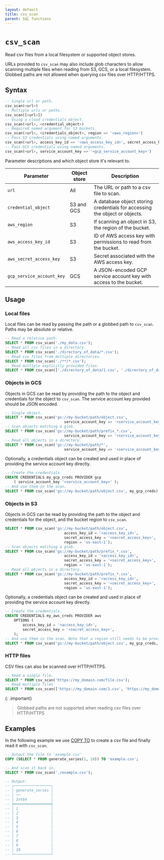 ```yaml
---
layout: default
title: csv_scan
parent: SQL functions
---
```


# `csv_scan`

Read csv files from a local filesystem or supported object stores.

URLs provided to `csv_scan` may also include glob characters to allow
scanning multiple files when reading from S3, GCS, or a local filesystem.
Globbed paths are not allowed when querying csv files over HTTP/HTTPS.

## Syntax

```sql
-- Single url or path.
csv_scan(<url>)
-- Multiple urls or paths.
csv_scan([<url>])
-- Using a cloud credentials object.
csv_scan(<url>, <credential_object>)
-- Required named argument for S3 buckets.
csv_scan(<url>, <credentials_object>, region => '<aws_region>')
-- Pass S3 credentials using named arguments.
csv_scan(<url>, access_key_id => '<aws_access_key_id>', secret_access_key => '<aws_secret_access_key>', region => '<aws_region>')
-- Pass GCS credentials using named arguments.
csv_scan(<url>, service_account_key => '<gcp_service_account_key>')
```

Parameter descriptions and which object store it's relevant to.

| Parameter                 | Object store | Description                                                                |
|---------------------------|--------------|----------------------------------------------------------------------------|
| `url`                     | All          | The URL or path to a csv file to scan.                                     |
| `credential_object`       | S3 and GCS   | A database object storing credentials for accessing the object or objects. |
| `aws_region`              | S3           | If scanning an object in S3, the region of the bucket.                     |
| `aws_access_key_id`       | S3           | ID of AWS access key with permissions to read from the bucket.             |
| `aws_secret_access_key`   | S3           | Secret associated with the AWS access key.                                 |
| `gcp_service_account_key` | GCS          | A JSON-encoded GCP service account key with access to the bucket.          |

## Usage

### Local files

Local files can be read by passing the path or a globbed path to `csv_scan`.
Paths may be absolute or relative.

```sql
-- Read a relative path.
SELECT * FROM csv_scan('./my_data.csv');
-- Read all csv files in a directory.
SELECT * FROM csv_scan('./directory_of_data/*.csv');
-- Read csv files from multiple directories.
SELECT * FROM csv_scan('./**/*.csv');
-- Read multiple explicitly provided files.
SELECT * FROM csv_scan(['./directory_of_data/1.csv', './directory_of_data/2.csv']);
```

### Objects in GCS

Objects in GCS can be read by providing the path to the object and credentials
for the object to `csv_scan`. The service account key provided should be
JSON encoded.

```sql
-- Single object.
SELECT * FROM csv_scan('gs://my-bucket/path/object.csv',
                           service_account_key => '<service_account_key>');
-- Scan objects matching a glob.
SELECT * FROM csv_scan('gs://my-bucket/path/prefix_*.csv',
                           service_account_key => '<service_account_key>');
-- Read all objects in a directory.
SELECT * FROM csv_scan('gs://my-bucket/path/*',
                           service_account_key => '<service_account_key>');
```

Optionally, a credentials object can be created and used in place of providing
the service account key directly.

```sql
-- Create the credentials.
CREATE CREDENTIALS my_gcp_creds PROVIDER gcp
    ( service_account_key '<service_account_key>' );
-- And use them in the scan.
SELECT * FROM csv_scan('gs://my-bucket/path/object.csv', my_gcp_creds);
```

### Objects in S3

Objects in GCS can be read by providing the path to the object and credentials
for the object, and the bucket region to `csv_scan`.

```sql
SELECT * FROM csv_scan('gs://my-bucket/path/object.csv',
                           access_key_id = '<access_key_id>',
                           secret_access_key = '<secret_access_key>',
                           region = 'us-east-1');
-- Scan objects matching a glob.
SELECT * FROM csv_scan('gs://my-bucket/path/prefix_*.csv',
                           access_key_id = '<access_key_id>',
                           secret_access_key = '<secret_access_key>',
                           region = 'us-east-1');
-- Read all objects in a directory.
SELECT * FROM csv_scan('gs://my-bucket/path/prefix_*.csv',
                           access_key_id = '<access_key_id>',
                           secret_access_key = '<secret_access_key>',
                           region = 'us-east-1');
```

Optionally, a credentials object can be created and used in place of providing
the service account key directly.

```sql
-- Create the credentials.
CREATE CREDENTIALS my_aws_creds PROVIDER aws
    OPTIONS (
        access_key_id = '<access_key_id>',
        secret_access_key = '<secret_access_key>',
    );
-- And use them in the scan. Note that a region still needs to be provided
SELECT * FROM csv_scan('gs://my-bucket/path/object.csv', my_gcp_creds, region => 'us-east-1');
```

### HTTP files

CSV files can also be scanned over HTTP/HTTPS.

```sql
-- Read a single file.
SELECT * FROM csv_scan('https://my_domain.com/file.csv');
-- Read multiple files
SELECT * FROM csv_scan(['https://my_domain.com/1.csv', 'https://my_domain.com/2.csv']);
```

{: .important}

> Globbed paths are not supported when reading csv files over HTTP/HTTPS

## Examples

In the following example we use [COPY TO] to create a csv file and finally
read it with `csv_scan`.

```sql
-- Output the file to 'example.csv'
COPY (SELECT * FROM generate_series(1, 10)) TO 'example.csv';

-- And scan it back in.
SELECT * FROM csv_scan('./example.csv');

-- Output:
-- ┌─────────────────┐
-- │ generate_series │
-- │ ──              │
-- │ Int64           │
-- ╞═════════════════╡
-- │ 1               │
-- │ 2               │
-- │ 3               │
-- │ 4               │
-- │ 5               │
-- │ 6               │
-- │ 7               │
-- │ 8               │
-- │ 9               │
-- │ 10              │
-- └─────────────────┘
```

[COPY TO]: /glaredb/sql-commands/copy-to
